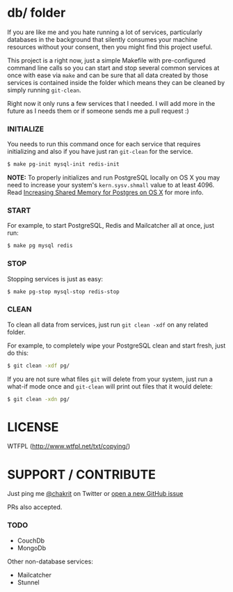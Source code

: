 
# db/ folder

If you are like me and you hate running a lot of services, particularly
databases in the background that silently consumes your machine resources
without your consent, then you might find this project useful.

This project is a right now, just a simple Makefile with pre-configured
command line calls so you can start and stop several common services at once
with ease via `make` and can be sure that all data created by those services
is contained inside the folder which means they can be cleaned by simply running
`git-clean`.

Right now it only runs a few services that I needed. I will add more
in the future as I needs them or if someone sends me a pull request :)

### INITIALIZE

You needs to run this command once for each service that requires initializing
and also if you have just ran `git-clean` for the service.

```sh
$ make pg-init mysql-init redis-init
```

**NOTE:** To properly initializes and run PostgreSQL locally on OS X you may need to
increase your system's `kern.sysv.shmall` value to at least 4096. Read
[Increasing Shared Memory for Postgres on OS X](http://benscheirman.com/2011/04/increasing-shared-memory-for-postgres-on-os-x/)
for more info.

### START

For example, to start PostgreSQL, Redis and Mailcatcher all at once, just run:

```sh
$ make pg mysql redis
```

### STOP

Stopping services is just as easy:

```sh
$ make pg-stop mysql-stop redis-stop
```

### CLEAN

To clean all data from services, just run `git clean -xdf` on any related folder.

For example, to completely wipe your PostgreSQL clean and start fresh, just do this:

```sh
$ git clean -xdf pg/
```

If you are not sure what files `git` will delete from your system, just run a
what-if mode once and `git-clean` will print out files that it would delete:

```sh
$ git clean -xdn pg/
```

# LICENSE

WTFPL (http://www.wtfpl.net/txt/copying/)

# SUPPORT / CONTRIBUTE

Just ping me [@chakrit](http://twitter.com/chakrit) on Twitter or
[open a new GitHub issue](https://github.com/chakrit/db/issues/new)

PRs also accepted.

### TODO

* CouchDb
* MongoDb

Other non-database services:

* Mailcatcher
* Stunnel

